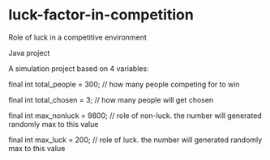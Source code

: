# luck-factor-in-competition
Role of luck in a competitive environment


Java project


A simulation project based on 4 variables:

final int total_people = 300;   // how many people competing for to win

final int total_chosen = 3;     // how many people will get chosen

final int max_nonluck = 9800;   // role of non-luck. the number will generated randomly max to this value

final int max_luck = 200;       // role of luck. the number will generated randomly max to this value
